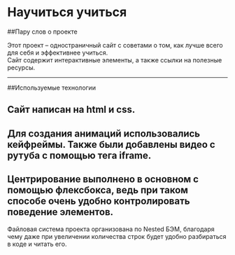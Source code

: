 # Научиться учиться

##Пару слов о проекте

Этот проект – одностраничный сайт с советами о том, как лучше всего для себя и эффективнее учиться.  
Сайт содержит интерактивные элементы, а также ссылки на полезные ресурсы.

---

##Используемые технологии

Сайт написан на html и css.  
---  
Для создания анимаций использовались кейфреймы. Также были добавлены видео с рутуба с помощью тега iframe.  
---  
Центрирование выполнено в основном с помощью флексбокса, ведь при таком способе очень удобно контролировать поведение элементов.  
---  
Файловая система проекта организована по Nested БЭМ, благодаря чему даже при увеличении количества строк будет удобно разбираться в коде и читать его.  


